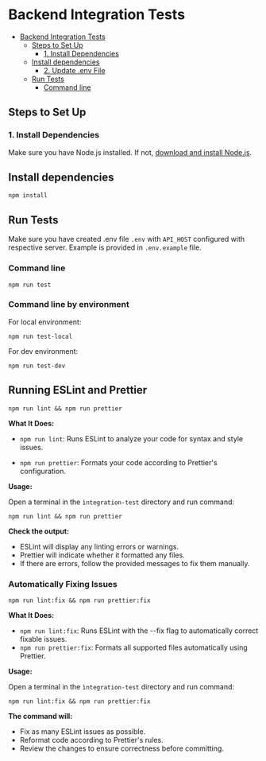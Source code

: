 # Backend Integration Tests

<!-- TOC -->

- [Backend Integration Tests](#backend-integration-tests)
  - [Steps to Set Up](#steps-to-set-up)
    - [1. Install Dependencies](#1-install-dependencies)
  - [Install dependencies](#install-dependencies)
    - [2. Update .env File](#2-update-env-file)
  - [Run Tests](#run-tests)
    - [Command line](#command-line)

<!-- TOC -->

## Steps to Set Up

### 1. Install Dependencies

Make sure you have Node.js installed. If not, [download and install Node.js](https://nodejs.org/).

## Install dependencies

```shell
npm install
```

## Run Tests

Make sure you have created .env file `.env` with `API_HOST` configured with respective server. Example is provided in `.env.example` file.

### Command line

```shell
npm run test
```

### Command line by environment

For local environment:

```shell
npm run test-local
```

For dev environment:

```shell
npm run test-dev
```

## Running ESLint and Prettier

```shell
npm run lint && npm run prettier
```

**What It Does:**

- `npm run lint`: Runs ESLint to analyze your code for syntax and style issues.

- `npm run prettier`: Formats your code according to Prettier's configuration.

**Usage:**

Open a terminal in the `ìntegration-test` directory and run command:

```shell
npm run lint && npm run prettier
```

**Check the output:**

- ESLint will display any linting errors or warnings.
- Prettier will indicate whether it formatted any files.
- If there are errors, follow the provided messages to fix them manually.

### Automatically Fixing Issues

```shell
npm run lint:fix && npm run prettier:fix
```

**What It Does:**

- `npm run lint:fix`: Runs ESLint with the --fix flag to automatically correct fixable issues.
- `npm run prettier:fix`: Formats all supported files automatically using Prettier.

**Usage:**

Open a terminal in the `ìntegration-test` directory and run command:

```shell
npm run lint:fix && npm run prettier:fix
```

**The command will:**

- Fix as many ESLint issues as possible.
- Reformat code according to Prettier's rules.
- Review the changes to ensure correctness before committing.
